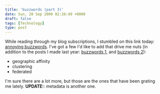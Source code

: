 ```yaml
---
title: 'buzzwords (part 3)'
date: Sun, 20 Sep 2009 02:26:49 +0000
draft: false
tags: [Technology]
type: post
---
```


While reading through my blog subscriptions, I stumbled on this link today: [annoying buzzwords](http://gizmodo.com/5360916/what-tech-buzzwords-annoy-you-the-most). I've got a few I'd like to add that drive me nuts (in addition to the posts I made last year: [buzzwords 1](http://zeusville.wordpress.com/2008/02/21/buzzwords/), and [buzzwords 2](http://zeusville.wordpress.com/2008/03/05/more-annoying-buzzwords/)):

*   geographic affinity
*   clustering
*   federated

I'm sure there are a lot more, but those are the ones that have been grating me lately. **UPDATE:**: metadata is another one.